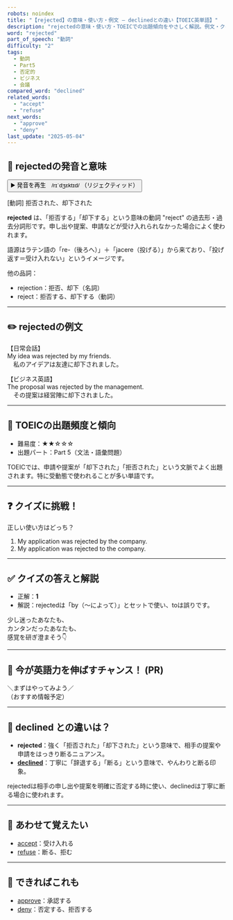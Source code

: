 ```yaml
---
robots: noindex
title: "【rejected】の意味・使い方・例文 ― declinedとの違い【TOEIC英単語】"
description: "rejectedの意味・使い方・TOEICでの出題傾向をやさしく解説。例文・クイズ付きでdeclinedとの違いもわかりやすく学べます。"
word: "rejected"
part_of_speech: "動詞"
difficulty: "2"
tags:
  - 動詞
  - Part5
  - 否定的
  - ビジネス
  - 会議
compared_word: "declined"
related_words:
  - "accept"
  - "refuse"
next_words:
  - "approve"
  - "deny"
last_update: "2025-05-04"
---
```


## 🔰 rejectedの発音と意味

<button class="play-audio" onclick="playTTS('rejected')">
  <span class="play-audio-main">
    ▶️ 発音を再生　/rɪˈdʒɛktɪd/
  </span>
  <span class="play-audio-sub">
    （リジェクティッド）
  </span>
</button>

[動詞] 拒否された、却下された

**rejected** は、「拒否する」「却下する」という意味の動詞 "reject" の過去形・過去分詞形です。申し出や提案、申請などが受け入れられなかった場合によく使われます。

語源はラテン語の「re-（後ろへ）」＋「jacere（投げる）」から来ており、「投げ返す＝受け入れない」というイメージです。

他の品詞：  
- rejection：拒否、却下（名詞）
- reject：拒否する、却下する（動詞）

---

## ✏️ rejectedの例文

【日常会話】  
My idea was rejected by my friends.  
　私のアイデアは友達に却下されました。

【ビジネス英語】  
The proposal was rejected by the management.  
　その提案は経営陣に却下されました。

---

## 🎯 TOEICの出題頻度と傾向

- 難易度：★★☆☆☆
- 出題パート：Part 5（文法・語彙問題）

TOEICでは、申請や提案が「却下された」「拒否された」という文脈でよく出題されます。特に受動態で使われることが多い単語です。

---

## ❓ クイズに挑戦！

正しい使い方はどっち？

1. My application was rejected by the company.  
2. My application was rejected to the company.

---

## ✅ クイズの答えと解説

- 正解：**1**
- 解説：rejectedは「by（～によって）」とセットで使い、toは誤りです。

少し迷ったあなたも、  
カンタンだったあなたも、  
感覚を研ぎ澄まそう👇️

---

## 🚀 今が英語力を伸ばすチャンス！ (PR)

<div class="info-center">
＼まずはやってみよう／<br>  
（おすすめ情報予定）
</div>

---

## 🤔  declined との違いは？

- **rejected**：強く「拒否された」「却下された」という意味で、相手の提案や申請をはっきり断るニュアンス。
- **[declined](/word/declined/)**：丁寧に「辞退する」「断る」という意味で、やんわりと断る印象。

rejectedは相手の申し出や提案を明確に否定する時に使い、declinedは丁寧に断る場合に使われます。

---

## 🧩 あわせて覚えたい

- [accept](/word/accept/)：受け入れる
- [refuse](/word/refuse/)：断る、拒む

---

## 📖 できればこれも

- [approve](/word/approve/)：承認する
- [deny](/word/deny/)：否定する、拒否する

<!-- cvid: aid39_bid08 -->
